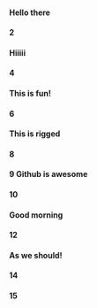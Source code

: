 #### Hello there
#### 2
#### Hiiiii
#### 4
#### This is fun!
#### 6
#### This is rigged
#### 8
#### 9 Github is awesome
#### 10
#### Good morning
#### 12
#### As we should!
#### 14
#### 15